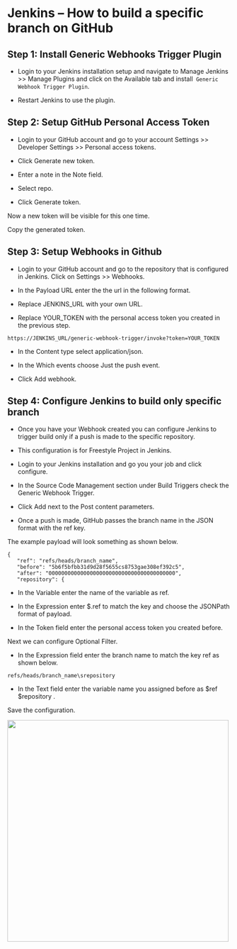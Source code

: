 # Jenkins – How to build a specific branch on GitHub


## Step 1: Install Generic Webhooks Trigger Plugin

* Login to your Jenkins installation setup and navigate to Manage Jenkins >> Manage Plugins and click on the Available tab and install``` Generic Webhook Trigger Plugin```.

* Restart Jenkins to use the plugin.

## Step 2: Setup GitHub Personal Access Token

* Login to your GitHub account and go to your account Settings >> Developer Settings >> Personal access tokens.

* Click Generate new token.

* Enter a note in the Note field.

* Select repo.

* Click Generate token.

Now a new token will be visible for this one time.

Copy the generated token.


## Step 3: Setup Webhooks in Github

* Login to your GitHub account and go to the repository that is configured in Jenkins. Click on Settings >> Webhooks.

* In the Payload URL enter the the url in the following format.

* Replace JENKINS_URL with your own URL.

* Replace YOUR_TOKEN with the personal access token you created in the previous step.
```
https://JENKINS_URL/generic-webhook-trigger/invoke?token=YOUR_TOKEN
```
* In the Content type select application/json.

* In the Which events choose Just the push event.

* Click Add webhook.


## Step 4: Configure Jenkins to build only specific branch

* Once you have your Webhook created you can configure Jenkins to trigger build only if a push is made to the specific repository.

* This configuration is for Freestyle Project in Jenkins.

* Login to your Jenkins installation and go you your job and click configure.

* In the Source Code Management section under Build Triggers check the Generic Webhook Trigger.

* Click Add next to the Post content parameters.

* Once a push is made, GitHub passes the branch name in the JSON format with the ref key.

The example payload will look something as shown below.

```
{
   "ref": "refs/heads/branch_name",
   "before": "5b6f5bfbb31d9d28f5655cs8753gae308ef392c5",
   "after": "0000000000000000000000000000000000000000",
   "repository": { 

```

* In the Variable enter the name of the variable as ref.

* In the Expression enter $.ref to match the key and choose the JSONPath format of payload.

* In the Token field enter the personal access token you created before.

Next we can configure Optional Filter.

* In the Expression field enter the branch name to match the key ref as shown below.

```
refs/heads/branch_name\srepository
```

* In the Text field enter the variable name you assigned before as $ref $repository .

Save the configuration.



<img src="img/Jenkins-build-a-specific-branch-on-GitHub (1).jpg" height="500" width="500">
